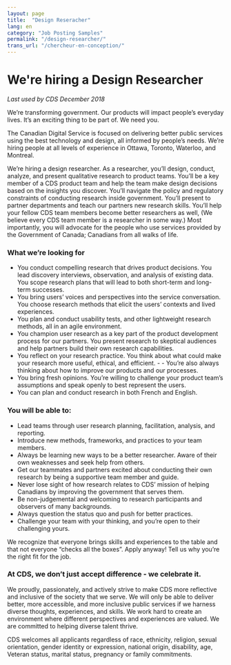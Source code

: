 ```yaml
---
layout: page
title:  "Design Reseracher"
lang: en
category: "Job Posting Samples"
permalink: "/design-researcher/"
trans_url: "/chercheur-en-conception/"
---
```


# We're hiring a Design Researcher
_Last used by CDS December 2018_


We’re transforming government. Our products will impact people’s everyday lives. It’s an exciting thing to be part of. We need you.

The Canadian Digital Service is focused on delivering better public services using the best technology and design, all informed by people’s needs. We’re hiring people at all levels of experience in Ottawa, Toronto, Waterloo, and Montreal.

We’re hiring a design researcher. As a researcher, you’ll design, conduct, analyze, and present qualitative research to product teams. You’ll be a key member of a CDS product team and help the team make design decisions based on the insights you discover. You’ll navigate the policy and regulatory constraints of conducting research inside government. You’ll present to partner departments and teach our partners new research skills. You’ll help your fellow CDS team members become better researchers as well, (We believe every CDS team member is a researcher in some way.) Most importantly, you will advocate for the people who use services provided by the Government of Canada; Canadians from all walks of life.

### What we’re looking for
- You conduct compelling research that drives product decisions. You lead discovery interviews, observation, and analysis of existing data. You scope research plans that will lead to both short-term and long-term successes.
- You bring users’ voices and perspectives into the service conversation. You choose research methods that elicit the users’ contexts and lived experiences.
- You plan and conduct usability tests, and other lightweight research methods, all in an agile environment.
- You champion user research as a key part of the product development process for our partners. You present research to skeptical audiences and help partners build their own research capabilities.
- You reflect on your research practice. You think about what could make your research more useful, ethical, and efficient. - - You’re also always thinking about how to improve our products and our processes.
- You bring fresh opinions. You’re willing to challenge your product team’s assumptions and speak openly to best represent the users.
- You can plan and conduct research in both French and English.

### You will be able to:
- Lead teams through user research planning, facilitation, analysis, and reporting.
- Introduce new methods, frameworks, and practices to your team members.
- Always be learning new ways to be a better researcher. Aware of their own weaknesses and seek help from others.
- Get our teammates and partners excited about conducting their own research by being a supportive team member and guide.
- Never lose sight of how research relates to CDS’ mission of helping Canadians by improving the government that serves them.
- Be non-judgemental and welcoming to research participants and observers of many backgrounds.
- Always question the status quo and push for better practices.
- Challenge your team with your thinking, and you’re open to their challenging yours.

We recognize that everyone brings skills and experiences to the table and that not everyone “checks all the boxes”. Apply anyway! Tell us why you’re the right fit for the job.

### At CDS, we don’t just accept difference - we celebrate it.
We proudly, passionately, and actively strive to make CDS more reflective and inclusive of the society that we serve. We will only be able to deliver better, more accessible, and more inclusive public services if we harness diverse thoughts, experiences, and skills. We work hard to create an environment where different perspectives and experiences are valued. We are committed to helping diverse talent thrive.

CDS welcomes all applicants regardless of race, ethnicity, religion, sexual orientation, gender identity or expression, national origin, disability, age, Veteran status, marital status, pregnancy or family commitments.
